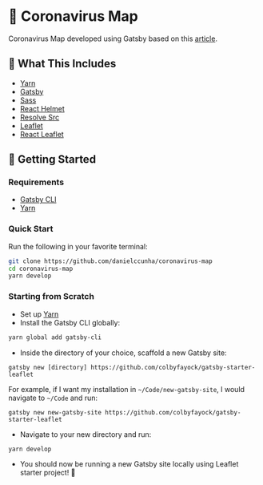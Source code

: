# 🍃 Coronavirus Map

Coronavirus Map developed using Gatsby based on this [article](https://www-freecodecamp-org.cdn.ampproject.org/c/s/www.freecodecamp.org/news/how-to-create-a-coronavirus-covid-19-dashboard-map-app-in-react-with-gatsby-and-leaflet/amp/).

## 🧰 What This Includes

- [Yarn](https://yarnpkg.com/en/)
- [Gatsby](https://www.gatsbyjs.org/)
- [Sass](https://sass-lang.com)
- [React Helmet](https://github.com/nfl/react-helmet)
- [Resolve Src](https://github.com/alampros/gatsby-plugin-resolve-src)
- [Leaflet](https://leafletjs.com/)
- [React Leaflet](https://react-leaflet.js.org)

## 🚀 Getting Started

### Requirements

- [Gatsby CLI](https://www.npmjs.com/package/gatsby-cli)
- [Yarn](https://yarnpkg.com/en/)

### Quick Start

Run the following in your favorite terminal:

```sh
git clone https://github.com/danielccunha/coronavirus-map
cd coronavirus-map
yarn develop
```

### Starting from Scratch

- Set up [Yarn](https://yarnpkg.com/lang/en/docs/install/)
- Install the Gatsby CLI globally:

```sh
yarn global add gatsby-cli
```

- Inside the directory of your choice, scaffold a new Gatsby site:

```
gatsby new [directory] https://github.com/colbyfayock/gatsby-starter-leaflet
```

For example, if I want my installation in `~/Code/new-gatsby-site`, I would navigate to `~/Code` and run:

```
gatsby new new-gatsby-site https://github.com/colbyfayock/gatsby-starter-leaflet
```

- Navigate to your new directory and run:

```
yarn develop
```

- You should now be running a new Gatsby site locally using Leaflet starter project! 🎉
